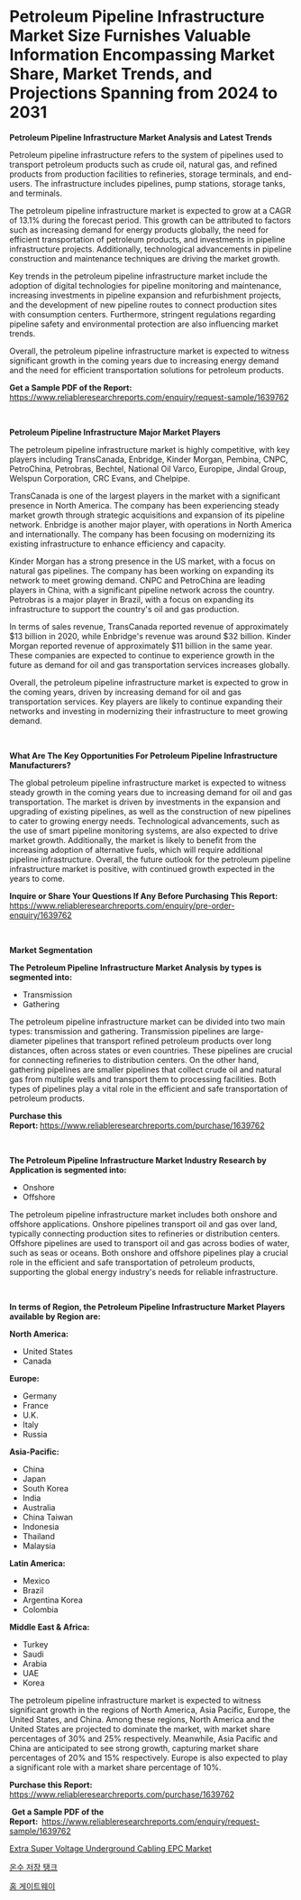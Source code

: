<p><h1>Petroleum Pipeline Infrastructure Market Size Furnishes Valuable Information Encompassing Market Share, Market Trends, and Projections Spanning from 2024 to 2031</h1></p><p><strong>Petroleum Pipeline Infrastructure Market Analysis and Latest Trends</strong></p>
<p><p>Petroleum pipeline infrastructure refers to the system of pipelines used to transport petroleum products such as crude oil, natural gas, and refined products from production facilities to refineries, storage terminals, and end-users. The infrastructure includes pipelines, pump stations, storage tanks, and terminals.</p><p>The petroleum pipeline infrastructure market is expected to grow at a CAGR of 13.1% during the forecast period. This growth can be attributed to factors such as increasing demand for energy products globally, the need for efficient transportation of petroleum products, and investments in pipeline infrastructure projects. Additionally, technological advancements in pipeline construction and maintenance techniques are driving the market growth.</p><p>Key trends in the petroleum pipeline infrastructure market include the adoption of digital technologies for pipeline monitoring and maintenance, increasing investments in pipeline expansion and refurbishment projects, and the development of new pipeline routes to connect production sites with consumption centers. Furthermore, stringent regulations regarding pipeline safety and environmental protection are also influencing market trends.</p><p>Overall, the petroleum pipeline infrastructure market is expected to witness significant growth in the coming years due to increasing energy demand and the need for efficient transportation solutions for petroleum products.</p></p>
<p><strong>Get a Sample PDF of the Report:&nbsp;</strong> <a href="https://www.reliableresearchreports.com/enquiry/request-sample/1639762">https://www.reliableresearchreports.com/enquiry/request-sample/1639762</a></p>
<p>&nbsp;</p>
<p><strong>Petroleum Pipeline Infrastructure Major Market Players</strong></p>
<p><p>The petroleum pipeline infrastructure market is highly competitive, with key players including TransCanada, Enbridge, Kinder Morgan, Pembina, CNPC, PetroChina, Petrobras, Bechtel, National Oil Varco, Europipe, Jindal Group, Welspun Corporation, CRC Evans, and Chelpipe.</p><p>TransCanada is one of the largest players in the market with a significant presence in North America. The company has been experiencing steady market growth through strategic acquisitions and expansion of its pipeline network. Enbridge is another major player, with operations in North America and internationally. The company has been focusing on modernizing its existing infrastructure to enhance efficiency and capacity.</p><p>Kinder Morgan has a strong presence in the US market, with a focus on natural gas pipelines. The company has been working on expanding its network to meet growing demand. CNPC and PetroChina are leading players in China, with a significant pipeline network across the country. Petrobras is a major player in Brazil, with a focus on expanding its infrastructure to support the country's oil and gas production.</p><p>In terms of sales revenue, TransCanada reported revenue of approximately $13 billion in 2020, while Enbridge's revenue was around $32 billion. Kinder Morgan reported revenue of approximately $11 billion in the same year. These companies are expected to continue to experience growth in the future as demand for oil and gas transportation services increases globally.</p><p>Overall, the petroleum pipeline infrastructure market is expected to grow in the coming years, driven by increasing demand for oil and gas transportation services. Key players are likely to continue expanding their networks and investing in modernizing their infrastructure to meet growing demand.</p></p>
<p>&nbsp;</p>
<p><strong>What Are The Key Opportunities For Petroleum Pipeline Infrastructure Manufacturers?</strong></p>
<p><p>The global petroleum pipeline infrastructure market is expected to witness steady growth in the coming years due to increasing demand for oil and gas transportation. The market is driven by investments in the expansion and upgrading of existing pipelines, as well as the construction of new pipelines to cater to growing energy needs. Technological advancements, such as the use of smart pipeline monitoring systems, are also expected to drive market growth. Additionally, the market is likely to benefit from the increasing adoption of alternative fuels, which will require additional pipeline infrastructure. Overall, the future outlook for the petroleum pipeline infrastructure market is positive, with continued growth expected in the years to come.</p></p>
<p><strong>Inquire or Share Your Questions If Any Before Purchasing This Report:</strong> <a href="https://www.reliableresearchreports.com/enquiry/pre-order-enquiry/1639762">https://www.reliableresearchreports.com/enquiry/pre-order-enquiry/1639762</a></p>
<p>&nbsp;</p>
<p><strong>Market Segmentation</strong></p>
<p><strong>The Petroleum Pipeline Infrastructure Market Analysis by types is segmented into:</strong></p>
<p><ul><li>Transmission</li><li>Gathering</li></ul></p>
<p><p>The petroleum pipeline infrastructure market can be divided into two main types: transmission and gathering. Transmission pipelines are large-diameter pipelines that transport refined petroleum products over long distances, often across states or even countries. These pipelines are crucial for connecting refineries to distribution centers. On the other hand, gathering pipelines are smaller pipelines that collect crude oil and natural gas from multiple wells and transport them to processing facilities. Both types of pipelines play a vital role in the efficient and safe transportation of petroleum products.</p></p>
<p><strong>Purchase this Report:&nbsp;</strong><a href="https://www.reliableresearchreports.com/purchase/1639762">https://www.reliableresearchreports.com/purchase/1639762</a></p>
<p>&nbsp;</p>
<p><strong>The Petroleum Pipeline Infrastructure Market Industry Research by Application is segmented into:</strong></p>
<p><ul><li>Onshore</li><li>Offshore</li></ul></p>
<p><p>The petroleum pipeline infrastructure market includes both onshore and offshore applications. Onshore pipelines transport oil and gas over land, typically connecting production sites to refineries or distribution centers. Offshore pipelines are used to transport oil and gas across bodies of water, such as seas or oceans. Both onshore and offshore pipelines play a crucial role in the efficient and safe transportation of petroleum products, supporting the global energy industry's needs for reliable infrastructure.</p></p>
<p>&nbsp;</p>
<p><strong>In terms of Region, the Petroleum Pipeline Infrastructure Market Players available by Region are:</strong></p>
<p>
    <p> <strong> North America: </strong>
        <ul>
            <li>United States</li>
            <li>Canada</li>
        </ul>
        </p> 
    <p> <strong> Europe: </strong>
        <ul>
            <li>Germany</li>
            <li>France</li>
            <li>U.K.</li>
            <li>Italy</li>
            <li>Russia</li>
        </ul>
        </p> 
    <p> <strong> Asia-Pacific: </strong>
        <ul>
            <li>China</li>
            <li>Japan</li>
            <li>South Korea</li>
            <li>India</li>
            <li>Australia</li>
            <li>China Taiwan</li>
            <li>Indonesia</li>
            <li>Thailand</li>
            <li>Malaysia</li>
        </ul>
        </p> 
    <p> <strong> Latin America: </strong>
        <ul>
            <li>Mexico</li>
            <li>Brazil</li>
            <li>Argentina Korea</li>
            <li>Colombia</li>
        </ul>
        </p> 
    <p> <strong> Middle East & Africa: </strong>
        <ul>
            <li>Turkey</li>
            <li>Saudi</li>
            <li>Arabia</li>
            <li>UAE</li>
            <li>Korea</li>
        </ul>
    </p>
    </p>
<p><p>The petroleum pipeline infrastructure market is expected to witness significant growth in the regions of North America, Asia Pacific, Europe, the United States, and China. Among these regions, North America and the United States are projected to dominate the market, with market share percentages of 30% and 25% respectively. Meanwhile, Asia Pacific and China are anticipated to see strong growth, capturing market share percentages of 20% and 15% respectively. Europe is also expected to play a significant role with a market share percentage of 10%.</p></p>
<p><strong>Purchase this Report: </strong><a href="https://www.reliableresearchreports.com/purchase/1639762">https://www.reliableresearchreports.com/purchase/1639762</a></p>
<p>&nbsp;<strong>Get a Sample PDF of the Report:&nbsp;&nbsp;</strong><a href="https://www.reliableresearchreports.com/enquiry/request-sample/1639762">https://www.reliableresearchreports.com/enquiry/request-sample/1639762</a></p>
<p><strong></strong></p>
<p><p><a href="https://github.com/Airanohannonzb68e5pb53oc1/Market-Research-Report-List-1/blob/main/extra-super-voltage-underground-cabling-epc-market.md">Extra Super Voltage Underground Cabling EPC Market</a></p><p><a href="https://github.com/JeromeRtyau89966/Market-Research-Report-List-1/blob/main/291050715632.md">온수 저장 탱크</a></p><p><a href="https://github.com/TimmyMann6767/Market-Research-Report-List-1/blob/main/635035415631.md">홈 게이트웨이</a></p></p>